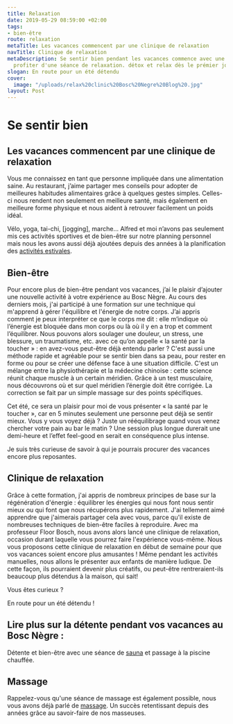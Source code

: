 ```yaml
---
title: Relaxation
date: 2019-05-29 08:59:00 +02:00
tags:
- bien-être
route: relaxation
metaTitle: Les vacances commencent par une clinique de relaxation
navTitle: Clinique de relaxation
metaDescription: Se sentir bien pendant les vacances commence avec une détente, venez
  profiter d'une séance de relaxation. détox et relax dès le prémier jour.
slogan: En route pour un été détendu
cover:
  image: "/uploads/relax%20clinic%20Bosc%20Negre%20Blog%20.jpg"
layout: Post
---
```


# Se sentir bien

## Les vacances commencent par une clinique de relaxation

Vous me connaissez en tant que personne impliquée dans une alimentation saine. Au restaurant, j’aime partager mes conseils pour adopter de meilleures habitudes alimentaires grâce à quelques gestes simples. Celles-ci nous rendent non seulement en meilleure santé, mais également en meilleure forme physique et nous aident à retrouver facilement un poids idéal. 

Vélo, yoga, tai-chi, [jogging], marche… Alfred et moi n’avons pas seulement mis ces activités sportives et de bien-être sur notre planning personnel mais nous les avons aussi déjà ajoutées depuis des années à la planification des [activités estivales](https://www.boscnegre-vacances.com/animations/).

## Bien-être
Pour encore plus de bien-être pendant vos vacances, j’ai le plaisir d’ajouter une nouvelle activité à votre expérience au Bosc Nègre.
Au cours des derniers mois, j'ai participé à une formation sur une technique qui m'apprend à gérer l'équilibre et l'énergie de notre corps. J’ai appris comment je peux interpréter ce que le corps me dit : elle m’indique où l’énergie est bloquée dans mon corps ou là où il y en a trop et comment l’équilibrer. Nous pouvons alors soulager une douleur, un stress, une blessure, un traumatisme, etc. avec ce qu’on appelle « la santé par la toucher » : en avez-vous peut-être déjà entendu parler ? C'est aussi une méthode rapide et agréable pour se sentir bien dans sa peau, pour rester en forme ou pour se créer une défense face à une situation difficile.
C'est un mélange entre la physiothérapie et la médecine chinoise : cette science réunit chaque muscle à un certain méridien. Grâce à un test musculaire, nous découvrons où et sur quel méridien l’énergie doit être corrigée. La correction se fait par un simple massage sur des points spécifiques.

Cet été, ce sera un plaisir pour moi de vous présenter « la santé par le toucher », car en 5 minutes seulement une personne peut déjà se sentir mieux. Vous y vous voyez déjà ? Juste un rééquilibrage quand vous venez chercher votre pain au bar le matin ? Une session plus longue durerait une demi-heure et l’effet feel-good en serait en conséquence plus intense.

Je suis très curieuse de savoir à qui je pourrais procurer des vacances encore plus reposantes.

## Clinique de relaxation
Grâce à cette formation, j'ai appris de nombreux principes de base sur la régénération d'énergie : équilibrer les énergies qui nous font nous sentir mieux ou qui font que nous récupérons plus rapidement. J'ai tellement aimé apprendre que j'aimerais partager cela avec vous, parce qu'il existe de nombreuses techniques de bien-être faciles à reproduire. Avec ma professeur Floor Bosch, nous avons alors lancé une clinique de relaxation, occasion durant laquelle vous pourrez faire l'expérience vous-même. Nous vous proposons cette clinique de relaxation en début de semaine pour que vos vacances soient encore plus amusantes ! Même pendant les activités manuelles, nous allons le présenter aux enfants de manière ludique. De cette façon, ils pourraient devenir plus créatifs, ou peut-être rentreraient-ils beaucoup plus détendus à la maison, qui sait!

Vous êtes curieux ?

En route pour un été détendu !

## Lire plus sur la détente pendant vos vacances au Bosc Nègre :
Détente et bien-être avec une séance de [sauna](https://www.boscnegre-vacances.com/sauna/) et passage à la piscine chauffée.

## Massage	
Rappelez-vous qu'une séance de massage est également possible, nous vous avons déjà parlé de [massage](https://www.boscnegre-vacances.com/massage/). Un succès retentissant depuis des années grâce au savoir-faire de nos masseuses.

